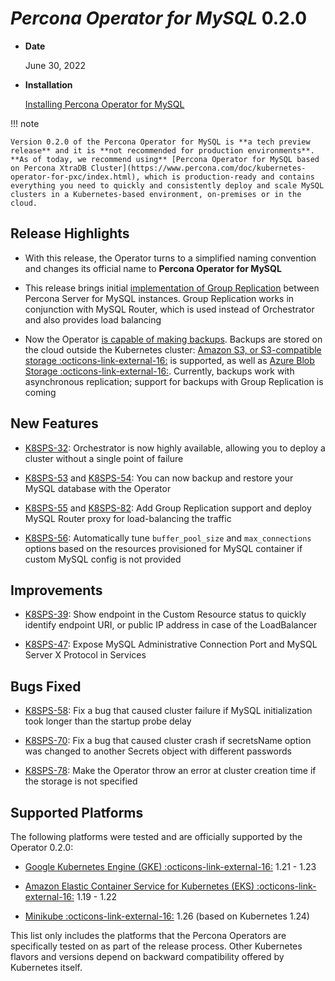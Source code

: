 # *Percona Operator for MySQL* 0.2.0


* **Date**

    June 30, 2022



* **Installation**

    [Installing Percona Operator for MySQL](../System-Requirements.md#installation-guidelines)


!!! note

    Version 0.2.0 of the Percona Operator for MySQL is **a tech preview release** and it is **not recommended for production environments**. **As of today, we recommend using** [Percona Operator for MySQL based on Percona XtraDB Cluster](https://www.percona.com/doc/kubernetes-operator-for-pxc/index.html), which is production-ready and contains everything you need to quickly and consistently deploy and scale MySQL clusters in a Kubernetes-based environment, on-premises or in the cloud.

## Release Highlights


* With this release, the Operator turns to a simplified naming convention and
changes its official name to **Percona Operator for MySQL**


* This release brings initial [implementation of Group Replication](../operator.md#mysql-clustertype) between Percona Server for MySQL instances. Group Replication works in conjunction with MySQL Router, which is used instead of Orchestrator and also provides load balancing


* Now the Operator [is capable of making backups](../backups.md#backups). Backups are stored on the cloud outside the Kubernetes cluster: [Amazon S3, or S3-compatible storage :octicons-link-external-16:](https://en.wikipedia.org/wiki/Amazon_S3#S3_API_and_competing_services) is supported, as well as [Azure Blob Storage :octicons-link-external-16:](https://azure.microsoft.com/en-us/services/storage/blobs). Currently, backups work with asynchronous replication; support for backups with Group Replication is coming

## New Features


* [K8SPS-32](https://jira.percona.com/browse/K8SPS-32): Orchestrator is now highly available, allowing you to deploy a cluster without a single point of failure


* [K8SPS-53](https://jira.percona.com/browse/K8SPS-53) and [K8SPS-54](https://jira.percona.com/browse/K8SPS-54): You can now backup and restore your MySQL database with the Operator


* [K8SPS-55](https://jira.percona.com/browse/K8SPS-55) and [K8SPS-82](https://jira.percona.com/browse/K8SPS-82): Add Group Replication support and deploy MySQL Router proxy for load-balancing the traffic


* [K8SPS-56](https://jira.percona.com/browse/K8SPS-56): Automatically tune `buffer_pool_size` and `max_connections` options based on the resources provisioned for MySQL container if custom MySQL config is not provided

## Improvements


* [K8SPS-39](https://jira.percona.com/browse/K8SPS-39): Show endpoint in the Custom Resource status to quickly identify endpoint URI, or public IP address in case of the LoadBalancer


* [K8SPS-47](https://jira.percona.com/browse/K8SPS-47): Expose MySQL Administrative Connection Port and MySQL Server X Protocol in Services

## Bugs Fixed


* [K8SPS-58](https://jira.percona.com/browse/K8SPS-58): Fix a bug that caused cluster failure if MySQL initialization took longer than the startup probe delay


* [K8SPS-70](https://jira.percona.com/browse/K8SPS-70): Fix a bug that caused cluster crash if secretsName option was changed to another Secrets object with different passwords


* [K8SPS-78](https://jira.percona.com/browse/K8SPS-78): Make the Operator throw an error at cluster creation time if the storage is not specified

## Supported Platforms

The following platforms were tested and are officially supported by the Operator
0.2.0:


* [Google Kubernetes Engine (GKE) :octicons-link-external-16:](https://cloud.google.com/kubernetes-engine) 1.21 - 1.23


* [Amazon Elastic Container Service for Kubernetes (EKS) :octicons-link-external-16:](https://aws.amazon.com) 1.19 - 1.22


* [Minikube :octicons-link-external-16:](https://minikube.sigs.k8s.io/docs/) 1.26 (based on Kubernetes 1.24)

This list only includes the platforms that the Percona Operators are specifically tested on as part of the release process. Other Kubernetes flavors and versions depend on backward compatibility offered by Kubernetes itself.
